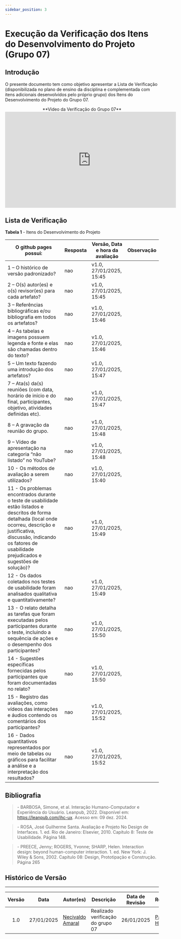 ```yaml
---
sidebar_position: 3
---
```


# Execução da Verificação dos Itens do Desenvolvimento do Projeto (Grupo 07)

## Introdução

O presente documento tem como objetivo apresentar a Lista de Verificação (disponibilizada no plano de ensino da disciplina e complementada com itens adicionais desenvolvidos pelo próprio grupo) dos Itens do Desenvolvimento do Projeto do Grupo 07.

<center>
**Video da Verificação do Grupo 07**
<iframe width="560" height="315" src="https://www.youtube.com/embed/oGhAirW00ME?si=Tdc9EuT7sckaDEHE" title="YouTube video player" frameborder="0" allow="accelerometer; autoplay; clipboard-write; encrypted-media; gyroscope; picture-in-picture; web-share" referrerpolicy="strict-origin-when-cross-origin" allowfullscreen></iframe>
</center>

## Lista de Verificação

<p style={{ textAlign: 'center', fontSize: '18px' }}><b>Tabela 1</b> - Itens do Desenvolvimento do Projeto</p>

| O github pages possui: | Resposta  | Versão, Data e hora da avaliação  | Observação |
|---|---|---|---|
| 1 – O histórico de versão padronizado?  |nao|v1.0, 27/01/2025, 15:45| |
| 2 – O(s) autor(es) e o(s) revisor(es) para cada artefato?  |nao|v1.0, 27/01/2025, 15:45| |
| 3 – Referências bibliográficas e/ou bibliografia em todos os artefatos?    |nao|v1.0, 27/01/2025, 15:46| |
| 4 – As tabelas e imagens possuem legenda e fonte e elas são chamadas dentro do texto? |nao|v1.0, 27/01/2025, 15:46| |
| 5 – Um texto fazendo uma introdução dos artefatos? |nao|v1.0, 27/01/2025, 15:47| |
| 7 – Ata(s) da(s) reuniões (com data, horário de início e do final, participantes, objetivo, atividades definidas etc). |nao|v1.0, 27/01/2025, 15:47| |
| 8 – A gravação da reunião do grupo. |nao|v1.0, 27/01/2025, 15:48| |
| 9 – Vídeo de apresentação na categoria “não listado” no YouTube?  |nao|v1.0, 27/01/2025, 15:48| |
| 10 - Os métodos de avaliação a serem utilizados? |nao|v1.0, 27/01/2025, 15:40| |
| 11 - Os problemas encontrados durante o teste de usabilidade estão listados e descritos de forma detalhada (local onde ocorreu, descrição e justificativa, discussão, indicando os fatores de usabilidade prejudicados e sugestões de solução)? |nao|v1.0, 27/01/2025, 15:49| |
| 12 - Os dados coletados nos testes de usabilidade foram analisados qualitativa e quantitativamente?|nao|v1.0, 27/01/2025, 15:49| |
| 13 - O relato detalha as tarefas que foram executadas pelos participantes durante o teste, incluindo a sequência de ações e o desempenho dos participantes? |nao|v1.0, 27/01/2025, 15:50| |
| 14 - Sugestões específicas fornecidas pelos participantes que foram documentadas no relato? |nao|v1.0, 27/01/2025, 15:50| | 
| 15 - Registro das avaliações, como vídeos das interações e áudios contendo os comentários dos participantes? |nao|v1.0, 27/01/2025, 15:52| |
| 16 - Dados quantitativos representados por meio de tabelas ou gráficos para facilitar a análise e a interpretação dos resultados?|nao|v1.0, 27/01/2025, 15:52| |

## Bibliografia

> \- BARBOSA, Simone, et al. Interação Humano-Computador e Experiência do Usuário. Leanpub, 2022. Disponível em: https://leanpub.com/ihc-ux. Acesso em: 09 dez. 2024.

> \- ROSA, José Guilherme Santa. Avaliação e Projeto No Design de Interfaces. 1. ed. Rio de Janeiro: Elsevier, 2010. Capítulo 8: Teste de Usabilidade. Página 148.

> \- PREECE, Jenny; ROGERS, Yvonne; SHARP, Helen. Interaction design: beyond human-computer interaction. 1. ed. New York: J. Wiley & Sons, 2002. Capítulo 08: Design, Prototipação e Construção. Página 265

## Histórico de Versão
---
| Versão | Data | Autor(es) | Descrição | Data de Revisão | Revisor(es) |
|:---:|:---:|---|---|:---:|---|
| 1.0 | 27/01/2025 | [Necivaldo Amaral](https://github.com/junioramaral22) | Realizado verificação do grupo 07 |26/01/2025| [Paulo Henrique](https://github.com/paulomh) |